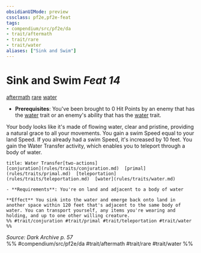 ```yaml
---
obsidianUIMode: preview
cssclass: pf2e,pf2e-feat
tags:
- compendium/src/pf2e/da
- trait/aftermath
- trait/rare
- trait/water
aliases: ["Sink and Swim"]
---
```

# Sink and Swim  *Feat 14*  
[aftermath](rules/traits/aftermath-da.md)  [rare](rules/traits/rare.md)  [water](rules/traits/water.md)  

- **Prerequisites**: You've been brought to 0 Hit Points by an enemy that has the [water](rules/traits/water.md) trait or an enemy's ability that has the [water](rules/traits/water.md) trait.

Your body looks like it's made of flowing water, clear and pristine, providing a natural grace to all your movements. You gain a swim Speed equal to your land Speed. If you already had a swim Speed, it's increased by 10 feet. You gain the Water Transfer activity, which enables you to teleport through a body of water.

```ad-embed-ability
title: Water Transfer[two-actions]
[conjuration](rules/traits/conjuration.md)  [primal](rules/traits/primal.md)  [teleportation](rules/traits/teleportation.md)  [water](rules/traits/water.md)  

- **Requirements**: You're on land and adjacent to a body of water

**Effect** You sink into the water and emerge back onto land in another space within 120 feet that's adjacent to the same body of water. You can transport yourself, any items you're wearing and holding, and up to one other willing creature.  
%% #trait/conjuration #trait/primal #trait/teleportation #trait/water %%
```

*Source: Dark Archive p. 57*  
%% #compendium/src/pf2e/da #trait/aftermath #trait/rare #trait/water %%